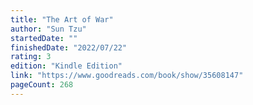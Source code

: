 ```yaml
---
title: "The Art of War"
author: "Sun Tzu"
startedDate: ""
finishedDate: "2022/07/22"
rating: 3
edition: "Kindle Edition"
link: "https://www.goodreads.com/book/show/35608147"
pageCount: 268
---
```



